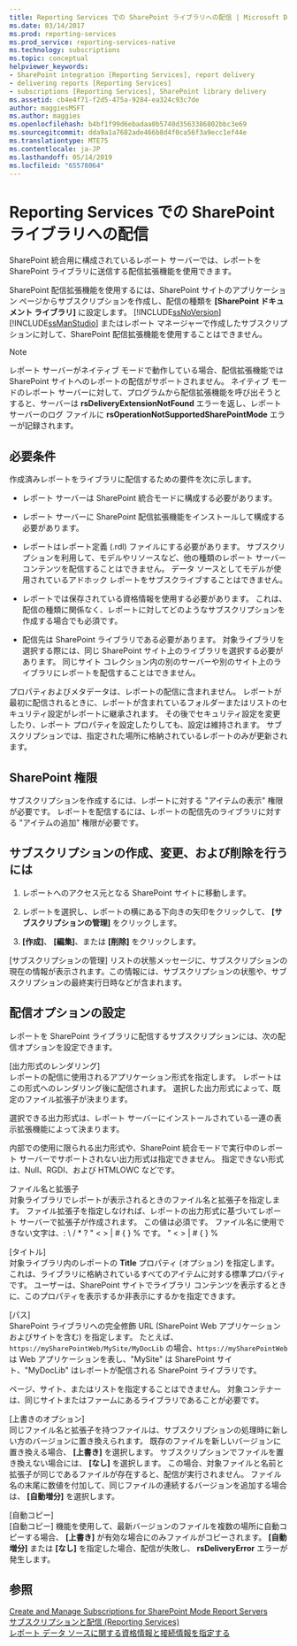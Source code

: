 ```yaml
---
title: Reporting Services での SharePoint ライブラリへの配信 | Microsoft Docs
ms.date: 03/14/2017
ms.prod: reporting-services
ms.prod_service: reporting-services-native
ms.technology: subscriptions
ms.topic: conceptual
helpviewer_keywords:
- SharePoint integration [Reporting Services], report delivery
- delivering reports [Reporting Services]
- subscriptions [Reporting Services], SharePoint library delivery
ms.assetid: cb4e4f71-f2d5-475a-9284-ea324c93c7de
author: maggiesMSFT
ms.author: maggies
ms.openlocfilehash: b4bf1f99d6ebadaa0b5740d3563386802bbc3e69
ms.sourcegitcommit: dda9a1a7682ade466b8d4f0ca56f3a9ecc1ef44e
ms.translationtype: MTE75
ms.contentlocale: ja-JP
ms.lasthandoff: 05/14/2019
ms.locfileid: "65578064"
---
```

# <a name="sharepoint-library-delivery-in-reporting-services"></a>Reporting Services での SharePoint ライブラリへの配信
  SharePoint 統合用に構成されているレポート サーバーでは、レポートを SharePoint ライブラリに送信する配信拡張機能を使用できます。  
  
 SharePoint 配信拡張機能を使用するには、SharePoint サイトのアプリケーション ページからサブスクリプションを作成し、配信の種類を **[SharePoint ドキュメント ライブラリ]** に設定します。  [!INCLUDE[ssNoVersion](../../includes/ssnoversion-md.md)] [!INCLUDE[ssManStudio](../../includes/ssmanstudio-md.md)] またはレポート マネージャーで作成したサブスクリプションに対して、SharePoint 配信拡張機能を使用することはできません。  
  
> [!NOTE]  
>  レポート サーバーがネイティブ モードで動作している場合、配信拡張機能では SharePoint サイトへのレポートの配信がサポートされません。 ネイティブ モードのレポート サーバーに対して、プログラムから配信拡張機能を呼び出そうとすると、サーバーは **rsDeliveryExtensionNotFound** エラーを返し、レポート サーバーのログ ファイルに **rsOperationNotSupportedSharePointMode** エラーが記録されます。  
  
## <a name="requirements"></a>必要条件  
 作成済みレポートをライブラリに配信するための要件を次に示します。  
  
-   レポート サーバーは SharePoint 統合モードに構成する必要があります。  
  
-   レポート サーバーに SharePoint 配信拡張機能をインストールして構成する必要があります。  
  
-   レポートはレポート定義 (.rdl) ファイルにする必要があります。 サブスクリプションを利用して、モデルやリソースなど、他の種類のレポート サーバー コンテンツを配信することはできません。 データ ソースとしてモデルが使用されているアドホック レポートをサブスクライブすることはできません。  
  
-   レポートでは保存されている資格情報を使用する必要があります。 これは、配信の種類に関係なく、レポートに対してどのようなサブスクリプションを作成する場合でも必須です。  
  
-   配信先は SharePoint ライブラリである必要があります。 対象ライブラリを選択する際には、同じ SharePoint サイト上のライブラリを選択する必要があります。 同じサイト コレクション内の別のサーバーや別のサイト上のライブラリにレポートを配信することはできません。  
  
 プロパティおよびメタデータは、レポートの配信に含まれません。 レポートが最初に配信されるときに、レポートが含まれているフォルダーまたはリストのセキュリティ設定がレポートに継承されます。 その後でセキュリティ設定を変更したり、レポート プロパティを設定したりしても、設定は維持されます。 サブスクリプションでは、指定された場所に格納されているレポートのみが更新されます。  
  
## <a name="sharepoint-permissions"></a>SharePoint 権限  
 サブスクリプションを作成するには、レポートに対する "アイテムの表示" 権限が必要です。 レポートを配信するには、レポートの配信先のライブラリに対する "アイテムの追加" 権限が必要です。  
  
## <a name="how-to-create-modify-and-delete-subscriptions"></a>サブスクリプションの作成、変更、および削除を行うには  
  
1.  レポートへのアクセス元となる SharePoint サイトに移動します。  
  
2.  レポートを選択し、レポートの横にある下向きの矢印をクリックして、 **[サブスクリプションの管理]** をクリックします。  
  
3.  **[作成]**、 **[編集]**、または **[削除]** をクリックします。  
  
 [サブスクリプションの管理] リストの状態メッセージに、サブスクリプションの現在の情報が表示されます。この情報には、サブスクリプションの状態や、サブスクリプションの最終実行日時などが含まれます。  
  
## <a name="setting-delivery-options"></a>配信オプションの設定  
 レポートを SharePoint ライブラリに配信するサブスクリプションには、次の配信オプションを設定できます。  
  
 [出力形式のレンダリング]  
 レポートの配信に使用されるアプリケーション形式を指定します。 レポートはこの形式へのレンダリング後に配信されます。 選択した出力形式によって、既定のファイル拡張子が決まります。  
  
 選択できる出力形式は、レポート サーバーにインストールされている一連の表示拡張機能によって決まります。  
  
 内部での使用に限られる出力形式や、SharePoint 統合モードで実行中のレポート サーバーでサポートされない出力形式は指定できません。 指定できない形式は、Null、RGDI、および HTMLOWC などです。  
  
 ファイル名と拡張子  
 対象ライブラリでレポートが表示されるときのファイル名と拡張子を指定します。 ファイル拡張子を指定しなければ、レポートの出力形式に基づいてレポート サーバーで拡張子が作成されます。 この値は必須です。 ファイル名に使用できない文字は、: \ / * ? " < > | # { } % です。 " < > | # { } %  
  
 [タイトル]  
 対象ライブラリ内のレポートの **Title** プロパティ (オプション) を指定します。 これは、ライブラリに格納されているすべてのアイテムに対する標準プロパティです。 ユーザーは、SharePoint サイトでライブラリ コンテンツを表示するときに、このプロパティを表示するか非表示にするかを指定できます。  
  
 [パス]  
 SharePoint ライブラリへの完全修飾 URL (SharePoint Web アプリケーションおよびサイトを含む) を指定します。 たとえば、`https://mySharePointWeb/MySite/MyDocLib` の場合、`https://mySharePointWeb` は Web アプリケーションを表し、"MySite" は SharePoint サイト、"MyDocLib" はレポートが配信される SharePoint ライブラリです。  
  
 ページ、サイト、またはリストを指定することはできません。 対象コンテナーは、同じサイトまたはファームにあるライブラリであることが必要です。  
  
 [上書きのオプション]  
 同じファイル名と拡張子を持つファイルは、サブスクリプションの処理時に新しい方のバージョンに置き換えられます。 既存のファイルを新しいバージョンに置き換える場合、 **[上書き]** を選択します。 サブスクリプションでファイルを置き換えない場合には、 **[なし]** を選択します。 この場合、対象ファイルと名前と拡張子が同じであるファイルが存在すると、配信が実行されません。 ファイル名の末尾に数値を付加して、同じファイルの連続するバージョンを追加する場合は、 **[自動増分]** を選択します。  
  
 [自動コピー]  
 [自動コピー] 機能を使用して、最新バージョンのファイルを複数の場所に自動コピーする場合、 **[上書き]** が有効な場合にのみファイルがコピーされます。 **[自動増分]** または **[なし]** を指定した場合、配信が失敗し、 **rsDeliveryError** エラーが発生します。  
  
## <a name="see-also"></a>参照  
 [Create and Manage Subscriptions for SharePoint Mode Report Servers](../../reporting-services/subscriptions/create-and-manage-subscriptions-for-sharepoint-mode-report-servers.md)   
 [サブスクリプションと配信 &#40;Reporting Services&#41;](../../reporting-services/subscriptions/subscriptions-and-delivery-reporting-services.md)   
 [レポート データ ソースに関する資格情報と接続情報を指定する](../../reporting-services/report-data/specify-credential-and-connection-information-for-report-data-sources.md)  
  
  
